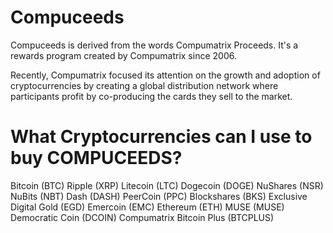 # Compuceeds
Compuceeds is derived from the words Compumatrix Proceeds. It's a rewards program created by Compumatrix since 2006. 

Recently, Compumatrix focused its attention on the growth and adoption of cryptocurrencies by creating a global distribution network where participants profit by co-producing the cards they sell to the market.


# What Cryptocurrencies can I use to buy COMPUCEEDS?

Bitcoin (BTC)
Ripple (XRP)
Litecoin (LTC)
Dogecoin (DOGE)
NuShares (NSR)
NuBits (NBT)
Dash (DASH)
PeerCoin (PPC)
Blockshares (BKS)
Exclusive Digital Gold (EGD)
Emercoin (EMC)
Ethereum (ETH)
MUSE (MUSE)
Democratic Coin (DCOIN)
Compumatrix Bitcoin Plus (BTCPLUS)
